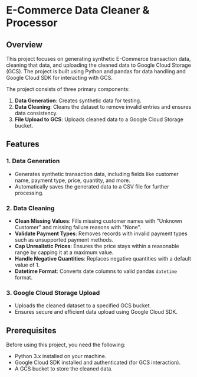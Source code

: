 # E-Commerce Data Cleaner & Processor

## Overview

This project focuses on generating synthetic E-Commerce transaction data, cleaning that data, and uploading the cleaned data to Google Cloud Storage (GCS). The project is built using Python and pandas for data handling and Google Cloud SDK for interacting with GCS.

The project consists of three primary components:
1. **Data Generation**: Creates synthetic data for testing.
2. **Data Cleaning**: Cleans the dataset to remove invalid entries and ensures data consistency.
3. **File Upload to GCS**: Uploads cleaned data to a Google Cloud Storage bucket.

## Features

### 1. Data Generation
- Generates synthetic transaction data, including fields like customer name, payment type, price, quantity, and more.
- Automatically saves the generated data to a CSV file for further processing.

### 2. Data Cleaning
- **Clean Missing Values**: Fills missing customer names with "Unknown Customer" and missing failure reasons with "None".
- **Validate Payment Types**: Removes records with invalid payment types such as unsupported payment methods.
- **Cap Unrealistic Prices**: Ensures the price stays within a reasonable range by capping it at a maximum value.
- **Handle Negative Quantities**: Replaces negative quantities with a default value of 1.
- **Datetime Format**: Converts date columns to valid pandas `datetime` format.

### 3. Google Cloud Storage Upload
- Uploads the cleaned dataset to a specified GCS bucket.
- Ensures secure and efficient data upload using Google Cloud SDK.

## Prerequisites

Before using this project, you need the following:
- Python 3.x installed on your machine.
- Google Cloud SDK installed and authenticated (for GCS interaction).
- A GCS bucket to store the cleaned data.


